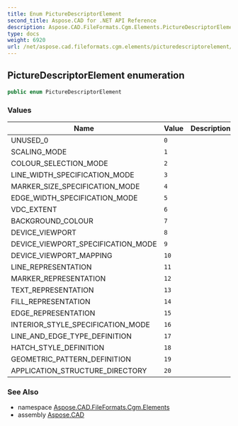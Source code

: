 ```yaml
---
title: Enum PictureDescriptorElement
second_title: Aspose.CAD for .NET API Reference
description: Aspose.CAD.FileFormats.Cgm.Elements.PictureDescriptorElement enum. 
type: docs
weight: 6920
url: /net/aspose.cad.fileformats.cgm.elements/picturedescriptorelement/
---
```

## PictureDescriptorElement enumeration

```csharp
public enum PictureDescriptorElement
```

### Values

| Name | Value | Description |
| --- | --- | --- |
| UNUSED_0 | `0` |  |
| SCALING_MODE | `1` |  |
| COLOUR_SELECTION_MODE | `2` |  |
| LINE_WIDTH_SPECIFICATION_MODE | `3` |  |
| MARKER_SIZE_SPECIFICATION_MODE | `4` |  |
| EDGE_WIDTH_SPECIFICATION_MODE | `5` |  |
| VDC_EXTENT | `6` |  |
| BACKGROUND_COLOUR | `7` |  |
| DEVICE_VIEWPORT | `8` |  |
| DEVICE_VIEWPORT_SPECIFICATION_MODE | `9` |  |
| DEVICE_VIEWPORT_MAPPING | `10` |  |
| LINE_REPRESENTATION | `11` |  |
| MARKER_REPRESENTATION | `12` |  |
| TEXT_REPRESENTATION | `13` |  |
| FILL_REPRESENTATION | `14` |  |
| EDGE_REPRESENTATION | `15` |  |
| INTERIOR_STYLE_SPECIFICATION_MODE | `16` |  |
| LINE_AND_EDGE_TYPE_DEFINITION | `17` |  |
| HATCH_STYLE_DEFINITION | `18` |  |
| GEOMETRIC_PATTERN_DEFINITION | `19` |  |
| APPLICATION_STRUCTURE_DIRECTORY | `20` |  |

### See Also

* namespace [Aspose.CAD.FileFormats.Cgm.Elements](../../aspose.cad.fileformats.cgm.elements/)
* assembly [Aspose.CAD](../../)


